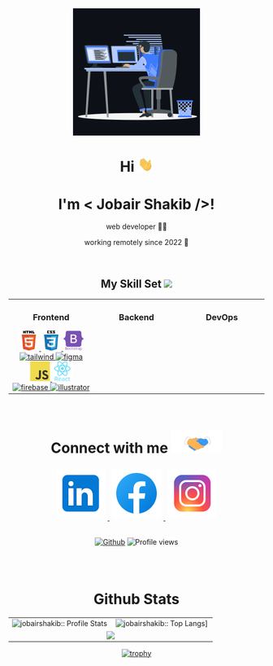 <div align="center">
<img src="https://raw.githubusercontent.com/jobairshakib/jobairshakib/main/animation_500_kxa883sd.gif" alt="jobairshakib" height="250px" width="250px" />
</div>  

<h1 align="center">Hi <img src = "https://raw.githubusercontent.com/jobairshakib/jobairshakib/main/wave.gif" width = 30px></h1>
<h1 align="center">I'm < Jobair Shakib />!</h1>
<p align="center">web developer 👨‍💻 </p> 
<p align="center">working remotely since 2022 🚀</p>  
  

<!-- - 🔭 I’m currently working on   
  

- 🌱 I’m currently learning React.js  
  

- ❓ Ask me about anything related to   
  

- ⚡ Fun fact: I use tabs over spaces   -->
  

<br/>  

<h2 align="center">My Skill Set <img src = "https://media2.giphy.com/media/QssGEmpkyEOhBCb7e1/giphy.gif?cid=ecf05e47a0n3gi1bfqntqmob8g9aid1oyj2wr3ds3mg700bl&rid=giphy.gif" width = 32px></h2>
<table align="center"><tr><td valign="top" width="33%">



<h3 align="center">Frontend</h3>
<div align="center">  
<a href="https://www.w3.org/html/" target="_blank" rel="noreferrer"> <img src="https://raw.githubusercontent.com/devicons/devicon/master/icons/html5/html5-original-wordmark.svg" alt="html5" width="40" height="40"/> </a> 
<a href="https://www.w3schools.com/css/" target="_blank" rel="noreferrer"> <img src="https://raw.githubusercontent.com/devicons/devicon/master/icons/css3/css3-original-wordmark.svg" alt="css3" width="40" height="40"/> </a>
<a href="https://getbootstrap.com" target="_blank" rel="noreferrer"> <img src="https://raw.githubusercontent.com/devicons/devicon/master/icons/bootstrap/bootstrap-plain-wordmark.svg" alt="bootstrap" width="40" height="40"/>
<a href="https://tailwindcss.com/" target="_blank" rel="noreferrer"> <img src="https://www.vectorlogo.zone/logos/tailwindcss/tailwindcss-icon.svg" alt="tailwind" width="40" height="40"/> </a>
<a href="https://www.figma.com/" target="_blank" rel="noreferrer"> <img src="https://www.vectorlogo.zone/logos/figma/figma-icon.svg" alt="figma" width="40" height="40"/> </a>
<a href="https://developer.mozilla.org/en-US/docs/Web/JavaScript" target="_blank" rel="noreferrer"> <img src="https://raw.githubusercontent.com/devicons/devicon/master/icons/javascript/javascript-original.svg" alt="javascript" width="40" height="40"/> </a>
<a href="https://reactjs.org/" target="_blank" rel="noreferrer"> <img src="https://raw.githubusercontent.com/devicons/devicon/master/icons/react/react-original-wordmark.svg" alt="react" width="40" height="40"/> </a>
<a href="https://firebase.google.com/" target="_blank" rel="noreferrer"> <img src="https://www.vectorlogo.zone/logos/firebase/firebase-icon.svg" alt="firebase" width="40" height="40"/> </a> <a href="https://www.adobe.com/in/products/illustrator.html" target="_blank" rel="noreferrer"> <img src="https://www.vectorlogo.zone/logos/adobe_illustrator/adobe_illustrator-icon.svg" alt="illustrator" width="40" height="40"/> </a>
</div>

</td><td valign="top" width="33%">

<h3 align="center">Backend</h3> 
<div align="center">  
  
</div>

</td><td valign="top" width="33%">

<h3 align="center">DevOps</h3> 
<div align="center">  
  
</div>

</td></tr></table>  

<br/>  


<h1 align="center">Connect with me <img src='https://raw.githubusercontent.com/jobairshakib/jobairshakib/main/handshake.gif' width="100px"> </h1>
<div align="center">
<a href="https://linkedin.com/in/jobairshakib" target="_blank">
<img src=https://raw.githubusercontent.com/jobairshakib/jobairshakib/main/icons8-linkedin.svg?&style=for-the-badge&logo=linkedin&logoColor=white alt=linkedin style="margin: 5px;" />
</a>
<a href="https://www.facebook.com/jobair123" target="_blank">
<img src=https://raw.githubusercontent.com/jobairshakib/jobairshakib/main/icons8-facebook.svg?&style=for-the-badge&logo=facebook&logoColor=white alt=facebook style="margin: 5px;" />
</a>
<a href="https://instagram.com/jobair_shakib" target="_blank">
<img src=https://raw.githubusercontent.com/jobairshakib/jobairshakib/main/icons8-instagram.svg?&style=for-the-badge&logo=instagram&logoColor=white alt=instagram style="margin: 5px;" />
</a>  
</div>   

<br/>   

<div align="center">
  
[![Github](https://img.shields.io/github/followers/jobairshakib?label=Follow&style=social)](https://github.com/jobairshakib)&nbsp;![Profile views](https://gpvc.arturio.dev/jobairshakib)
  
</div>  
  

<br/>  


<div align="center">

</div>
<br />

<p align="center">
   <table align="center">
   <h1 align="center">Github Stats</h1>
       <tr>
       <td align="center" width="50%"><img alt="jobairshakib:: Profile Stats" src="https://github-readme-stats.vercel.app/api?username=jobairshakib&theme=blue-green&amp;show_icons=true&amp;count_private=true&amp;hide_border=true" /></td>
       <td align="center" width="50%"><img alt="jobairshakib:: Top Langs]" src="https://github-readme-stats.vercel.app/api/top-langs/?username=jobairshakib&langs_count=14&theme=blue-green&layout=compact&hide=html&hide_border=true"> </td>
     </tr>
     <tr>
        <td colspan="2" align="center"><img  align="center" src="https://github-readme-streak-stats.herokuapp.com?user=jobairshakib&theme=blue-green&hide_border=true"></td>
     </tr>
   </table>
</p>
<div align="center">
  
[![trophy](https://github-profile-trophy.vercel.app/?username=jobairshakib&theme=onedark)](https://github.com/ryo-ma/github-profile-trophy)

  </div>
